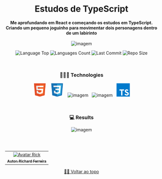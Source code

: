 <div align="center">
  
# Estudos de TypeScript
  
<h4>Me aprofundando em React e começando os estudos em TypeScript. Criando um pequeno joguinho para movimentar dois personagens dentro de um labirinto</h4>
  
<p ><img  src="https://wallpaperaccess.com/full/7990027.png" width="60%" alt="imagem" >
  
<p>
<!-- Image Shields -->
<img  alt="Language Top"  src="https://img.shields.io/github/languages/top/RickFerreira/React-e-TypeScript">
<img  alt="Languages Count"  src="https://img.shields.io/github/languages/count/RickFerreira/React-e-TypeScript">
<img  alt="Last Commit"  src="https://img.shields.io/github/last-commit/RickFerreira/React-e-TypeScript">
<img  alt="Repo Size"  src="https://img.shields.io/github/repo-size/RickFerreira/React-e-TypeScript">
</a>
</p>

<br> 

### 👨🏻‍💻 Technologies

<img src="https://raw.githubusercontent.com/devicons/devicon/master/icons/html5/html5-original.svg" alt="imagem" width="45"> &nbsp;
<img src="https://raw.githubusercontent.com/devicons/devicon/master/icons/css3/css3-original.svg" alt="imagem" width="45"> &nbsp;
<img src="https://camo.githubusercontent.com/1dab2361cdfb8cb4f8c8c323f15e345b7aa715dc9451b72453180084d7cc96ca/68747470733a2f2f75706c6f61642e77696b696d656469612e6f72672f77696b6970656469612f636f6d6d6f6e732f7468756d622f392f39392f556e6f6666696369616c5f4a6176615363726970745f6c6f676f5f322e7376672f3230343870782d556e6f6666696369616c5f4a6176615363726970745f6c6f676f5f322e7376672e706e67" alt="imagem" width="45"> &nbsp;
<img src="https://upload.wikimedia.org/wikipedia/commons/thumb/a/a7/React-icon.svg/640px-React-icon.svg.png" alt="imagem" width="45"> &nbsp;
<img src="https://raw.githubusercontent.com/devicons/devicon/master/icons/typescript/typescript-original.svg" alt="imagem" width="45">

  
  
  
<br>

### 💻 Results


<img src="https://cdn.discordapp.com/attachments/459871999943114762/977913626268672070/tela_2.png" alt="imagem" width="50%">

<br><br>


<table>
  <tr>
    <td align="center">
      <a href="https://github.com/RickFerreira">
        <img src="https://avatars.githubusercontent.com/u/40415279?v=4" width="100px;" alt="Avatar Rick"/><br>
        <sub>
          <b>Autor: Richard Ferreira</b>
        </sub>
      </a>
    </td>
  </tr>
</table>

[☝🏽 Voltar ao topo](#Estudos-de-TypeScript)<br>

</div>
